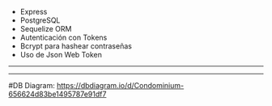 
- Express
- PostgreSQL
- Sequelize ORM
- Autenticación con Tokens
- Bcrypt para hashear contraseñas
- Uso de Json Web Token

-------
-------


#DB Diagram:
https://dbdiagram.io/d/Condominium-656624d83be1495787e91df7